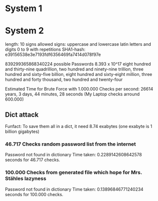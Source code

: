 # System 1

# System 2
length: 10 signs
allowed signs: uppercase and lowercase latin letters and digits 0 to 9 with repetitions
SHA1-hash: e39156538e3e7193fdf6356469fa7414d078f97e

839299365868340224 possible Passwords
8.393 x 10^17
eight hundred and thirty-nine quadrillion, two hundred and ninety-nine trillion, three hundred and sixty-five billion, eight hundred and sixty-eight million, three hundred and forty thousand, two hundred and twenty-four

Estimated Time for Brute Force with 1.000.000 Checks per second: 26614 years, 3 days, 44 minutes, 28 seconds
(My Laptop checks arround 600.000)

## Dict attack
Funfact: To save them all in a dict, it need 8.74 exabytes (one exabyte is 1 billion gigabytes)

### 46.717 Checks random password list from the internet
Password not found in dictionary
Time taken: 0.2289142608642578 seconds for 46.717 checks.

### 100.000 Checks from generated file which hope for Mrs. Stähles lazyness
Password not found in dictionary
Time taken: 0.13896846771240234 seconds for 100.000 checks.